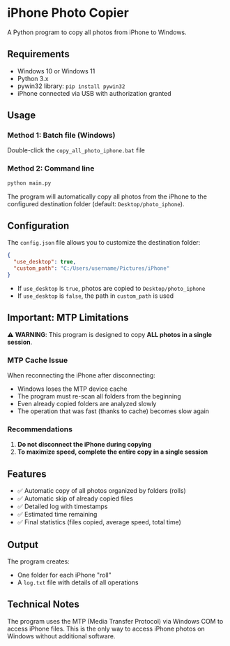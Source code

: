 # iPhone Photo Copier

A Python program to copy all photos from iPhone to Windows.

## Requirements

- Windows 10 or Windows 11
- Python 3.x
- pywin32 library: `pip install pywin32`
- iPhone connected via USB with authorization granted

## Usage

### Method 1: Batch file (Windows)
Double-click the `copy_all_photo_iphone.bat` file

### Method 2: Command line
```bash
python main.py
```

The program will automatically copy all photos from the iPhone to the configured destination folder (default: `Desktop/photo_iphone`).

## Configuration

The `config.json` file allows you to customize the destination folder:

```json
{
  "use_desktop": true,
  "custom_path": "C:/Users/username/Pictures/iPhone"
}
```

- If `use_desktop` is `true`, photos are copied to `Desktop/photo_iphone`
- If `use_desktop` is `false`, the path in `custom_path` is used

## Important: MTP Limitations

⚠️ **WARNING**: This program is designed to copy **ALL photos in a single session**.

### MTP Cache Issue

When reconnecting the iPhone after disconnecting:
- Windows loses the MTP device cache
- The program must re-scan all folders from the beginning
- Even already copied folders are analyzed slowly
- The operation that was fast (thanks to cache) becomes slow again

### Recommendations

1. **Do not disconnect the iPhone during copying**
2. **To maximize speed, complete the entire copy in a single session**

## Features

- ✅ Automatic copy of all photos organized by folders (rolls)
- ✅ Automatic skip of already copied files
- ✅ Detailed log with timestamps
- ✅ Estimated time remaining
- ✅ Final statistics (files copied, average speed, total time)

## Output

The program creates:
- One folder for each iPhone "roll"
- A `log.txt` file with details of all operations

## Technical Notes

The program uses the MTP (Media Transfer Protocol) via Windows COM to access iPhone files. This is the only way to access iPhone photos on Windows without additional software.
